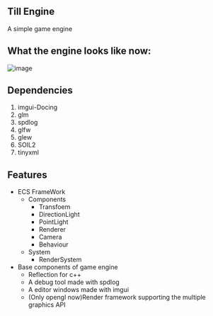 ## Till Engine 
A simple game engine

## What the engine looks like now:
![image](https://user-images.githubusercontent.com/80517003/178116747-012a1120-b276-4d58-a6fc-df3edc8079e7.png)

## Dependencies
1. imgui-Docing
2. glm
3. spdlog
4. glfw
5. glew
6. SOIL2
7. tinyxml

## Features
- ECS FrameWork
  - Components
    - Transfoem
    - DirectionLight
    - PointLight
    - Renderer
    - Camera
    - Behaviour
  - System
    - RenderSystem
- Base components of game engine
  - Reflection for c++
  - A debug tool made with spdlog
  - A editor windows made with imgui  
  - (Only opengl now)Render framework supporting the multiple graphics API
